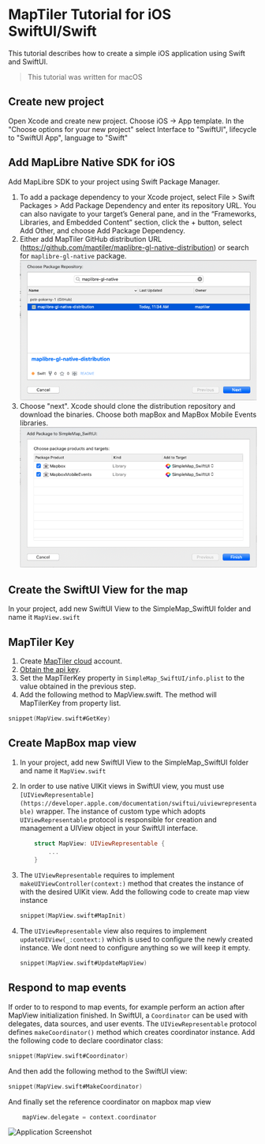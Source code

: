 # MapTiler Tutorial for iOS SwiftUI/Swift

This tutorial describes how to create a simple iOS application using Swift and SwiftUI.

> This tutorial was written for macOS

## Create new project

Open Xcode and create new project. Choose iOS -> App template. In the "Choose options for your new project" select Interface to "SwiftUI", lifecycle to "SwiftUI App", language to "Swift"

## Add MapLibre Native SDK for iOS

Add MapLibre SDK to your project using Swift Package Manager.

1. To add a package dependency to your Xcode project, select File > Swift Packages > Add Package Dependency and enter its repository URL. You can also navigate to your target’s General pane, and in the “Frameworks, Libraries, and Embedded Content” section, click the + button, select Add Other, and choose Add Package Dependency.
1. Either add MapTiler GitHub distribution URL (https://github.com/maptiler/maplibre-gl-native-distribution) or search for `maplibre-gl-native` package.
![SwiftPackage1](SwiftPackage1.png "Searching for Swift Package")
1. Choose "next". Xcode should clone the distribution repository and download the binaries. Choose both mapBox and MapBox Mobile Events libraries.
![SwiftPackage2](SwiftPackage2.png "Add binaries")

## Create the SwiftUI View for the map

In your project, add new SwiftUI View to the SimpleMap_SwiftUI folder and name it `MapView.swift`

## MapTiler Key

1. Create [MapTiler cloud](https://www.maptiler.com/cloud/) account.
1. [Obtain the api key](https://cloud.maptiler.com/account/keys).
1. Set the MapTilerKey property in `SimpleMap_SwiftUI/info.plist` to the value obtained in the previous step.
1. Add the following method to MapView.swift. The method will MapTilerKey from property list.

```swift
snippet(MapView.swift#GetKey)
```

## Create MapBox map view

1. In your project, add new SwiftUI View to the SimpleMap_SwiftUI folder and name it `MapView.swift`
1. In order to use native UIKit views in SwiftUI view, you must use `[UIViewRepresentable](https://developer.apple.com/documentation/swiftui/uiviewrepresentable)` wrapper. The instance of custom type which adopts `UIViewRepresentable` protocol is responsible for creation and management a UIView object in your SwiftUI interface.

    ```swift
        struct MapView: UIViewRepresentable {
            ...
        }
    ```

1. The `UIViewRepresentable` requires to implement `makeUIViewController(context:)` method that creates the instance of with the desired UIKit view. Add the following code to create map view instance

    ```swift
    snippet(MapView.swift#MapInit)
    ```

1. The `UIViewRepresentable` view also requires to implement `updateUIView(_:context:)` which is used to configure the newly created instance. We dont need to configure anything so we will keep it empty.

    ```swift
    snippet(MapView.swift#UpdateMapView)
    ```


## Respond to map events

If order to to respond to map events, for example perform an action after MapView initialization finished. In SwiftUI, a `Coordinator` can be used with delegates, data sources, and user events. The `UIViewRepresentable` protocol defines `makeCoordinator()` method which creates coordinator instance. Add the following code to declare coordinator class:

```swift
snippet(MapView.swift#Coordinator)
```

And then add the following method to the SwiftUI view:

```swift
snippet(MapView.swift#MakeCoordinator)
```

And finally set the reference coordinator on mapbox map view

```swift
    mapView.delegate = context.coordinator
```

![Application Screenshot](SimpleMap_SwiftUI.png "Application Screenshot")
